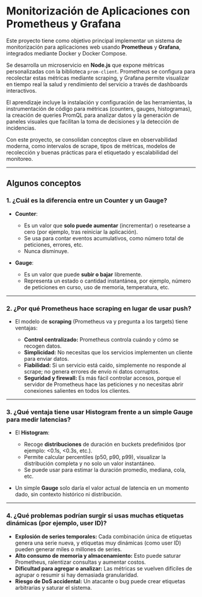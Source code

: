 # Monitorización de Aplicaciones con Prometheus y Grafana

Este proyecto tiene como objetivo principal implementar un sistema de monitorización para aplicaciones web usando **Prometheus** y **Grafana**, integrados mediante Docker y Docker Compose.

Se desarrolla un microservicio en **Node.js** que expone métricas personalizadas con la biblioteca `prom-client`. Prometheus se configura para recolectar estas métricas mediante scraping, y Grafana permite visualizar en tiempo real la salud y rendimiento del servicio a través de dashboards interactivos.

El aprendizaje incluye la instalación y configuración de las herramientas, la instrumentación de código para métricas (counters, gauges, histogramas), la creación de queries PromQL para analizar datos y la generación de paneles visuales que facilitan la toma de decisiones y la detección de incidencias.

Con este proyecto, se consolidan conceptos clave en observabilidad moderna, como intervalos de scrape, tipos de métricas, modelos de recolección y buenas prácticas para el etiquetado y escalabilidad del monitoreo.

---

## Algunos conceptos

### 1. ¿Cuál es la diferencia entre un **Counter** y un **Gauge**?

* **Counter**:

  * Es un valor que **solo puede aumentar** (incrementar) o resetearse a cero (por ejemplo, tras reiniciar la aplicación).
  * Se usa para contar eventos acumulativos, como número total de peticiones, errores, etc.
  * Nunca disminuye.

* **Gauge**:

  * Es un valor que puede **subir o bajar** libremente.
  * Representa un estado o cantidad instantánea, por ejemplo, número de peticiones en curso, uso de memoria, temperatura, etc.

---

### 2. ¿Por qué Prometheus hace **scraping** en lugar de usar **push**?

* El modelo de **scraping** (Prometheus va y pregunta a los targets) tiene ventajas:

  * **Control centralizado:** Prometheus controla cuándo y cómo se recogen datos.
  * **Simplicidad:** No necesitas que los servicios implementen un cliente para enviar datos.
  * **Fiabilidad:** Si un servicio está caído, simplemente no responde al scrape; no genera errores de envío ni datos corruptos.
  * **Seguridad y firewall:** Es más fácil controlar accesos, porque el servidor de Prometheus hace las peticiones y no necesitas abrir conexiones salientes en todos los clientes.

---

### 3. ¿Qué ventaja tiene usar **Histogram** frente a un simple **Gauge** para medir latencias?

* El **Histogram**:

  * Recoge **distribuciones** de duración en buckets predefinidos (por ejemplo: <0.1s, <0.3s, etc.).
  * Permite calcular percentiles (p50, p90, p99), visualizar la distribución completa y no solo un valor instantáneo.
  * Se puede usar para estimar la duración promedio, mediana, cola, etc.

* Un simple **Gauge** solo daría el valor actual de latencia en un momento dado, sin contexto histórico ni distribución.

---

### 4. ¿Qué problemas podrían surgir si usas muchas etiquetas dinámicas (por ejemplo, user ID)?

* **Explosión de series temporales:** Cada combinación única de etiquetas genera una serie nueva, y etiquetas muy dinámicas (como user ID) pueden generar miles o millones de series.
* **Alto consumo de memoria y almacenamiento:** Esto puede saturar Prometheus, ralentizar consultas y aumentar costos.
* **Dificultad para agregar o analizar:** Las métricas se vuelven difíciles de agrupar o resumir si hay demasiada granularidad.
* **Riesgo de DoS accidental:** Un atacante o bug puede crear etiquetas arbitrarias y saturar el sistema.